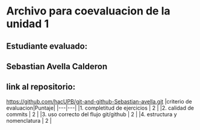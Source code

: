# Archivo para coevaluacion de la unidad 1

## Estudiante evaluado: ##
Sebastian Avella Calderon
---
## link al repositorio: ##
https://github.com/hacUPB/git-and-github-Sebastian-avella.git
|criterio de evaluacion|Puntaje|
|---|---|
|1. completitud de ejercicios  | 2  |
|2. calidad de commits         |  2 |
|3. uso correcto del flujo git/github |  2 |
|4. estructura y nomenclatura  | 2 |

